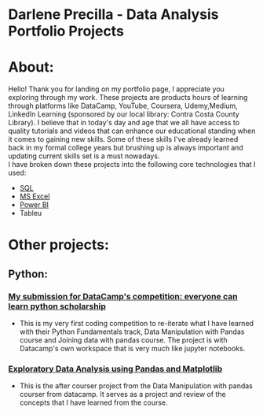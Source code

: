 # Darlene Precilla - Data Analysis Portfolio Projects

# About:
Hello! Thank you for landing on my portfolio page, I appreciate you exploring through my work. These projects are products hours of learning through platforms like DataCamp, YouTube, Coursera, Udemy,Medium, LinkedIn Learning (sponsored by our local library: Contra Costa County Library). I believe that in today's day and age that we all have access to quality tutorials and videos that can enhance our educational standing when it comes to gaining new skills. Some of these skills I've already learned back in my formal college years but brushing up is always important and updating current skills set is a must nowadays. <br /> I have broken down these projects into the following core technologies that I used:
- [SQL](https://github.com/dcprecilla/Data-Analysis-Portfolio-Projects/tree/main/SQL%20Projects)
- [MS Excel](https://github.com/dcprecilla/Data-Analysis-Portfolio-Projects/tree/main/Excel)
- [Power BI](https://github.com/dcprecilla/Data-Analysis-Portfolio-Projects/tree/main/Power_BI)
- Tableu

# Other projects:
## Python:

### [My submission for DataCamp's competition: everyone can learn python scholarship](https://app.datacamp.com/workspace/w/e11b35a9-8c1a-4e12-879d-1cbf689ade6e)
  - This is my very first coding competition to re-iterate what I have learned with their Python Fundamentals track, Data Manipulation with Pandas course and Joining data with pandas course. The project is with Datacamp's own workspace that is very much like jupyter notebooks. 

### [Exploratory Data Analysis using Pandas and Matplotlib](https://app.datacamp.com/workspace/w/70726f93-8057-45c7-afe0-4d007f475f8e/edit)
  - This is the after courser project from the Data Manipulation with pandas courser from datacamp. It serves as a project and review of the concepts that I have learned from the course. 

